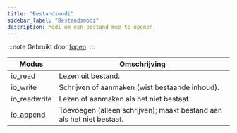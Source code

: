 ```yaml
---
title: "Bestandsmodi"
sidebar_label: "Bestandsmodi"
description: Modi om een bestand mee te openen.
---
```


:::note
Gebruikt door [fopen](../functions/fopen).
:::

| Modus        | Omschrijving                                                                 |
| ------------ | ---------------------------------------------------------------------------- |
| io_read      | Lezen uit bestand.                                                           |
| io_write     | Schrijven of aanmaken (wist bestaande inhoud).                               |
| io_readwrite | Lezen of aanmaken als het niet bestaat.                                      |
| io_append    | Toevoegen (alleen schrijven); maakt bestand aan als het niet bestaat.        |


